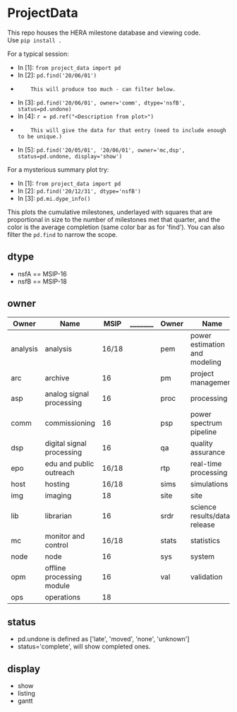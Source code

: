 # ProjectData

This repo houses the HERA milestone database and viewing code.  
Use `pip install .`

For a typical session:

- In [1]: `from project_data import pd`
- In [2]: `pd.find('20/06/01')`
-         This will produce too much - can filter below.
- In [3]: `pd.find('20/06/01', owner='comm', dtype='nsfB', status=pd.undone)`
- In [4]: `r = pd.ref("<Description from plot>")`
-         This will give the data for that entry (need to include enough to be unique.)
- In [5]: `pd.find('20/05/01', '20/06/01', owner='mc,dsp', status=pd.undone, display='show')`

For a mysterious summary plot try:

- In [1]: `from project_data import pd`
- In [2]: `pd.find('20/12/31', dtype='nsfB')`
- In [3]: `pd.mi.dype_info()`

This plots the cumulative milestones, underlayed with squares that are proportional in size to the number
of milestones met that quarter, and the color is the average completion (same color bar as for 'find').
You can also filter the `pd.find` to narrow the scope.

## dtype
* nsfA == MSIP-16
* nsfB == MSIP-18

## owner
Owner     |        Name              | MSIP |_______| Owner | Name                         | MSIP
----------|--------------------------|------|-------|-------|------------------------------|----------
analysis  | analysis                 | 16/18|       | pem   | power estimation and modeling| 16/18
arc       | archive                  | 16   |       | pm    | project management           | 16/18
asp       | analog signal processing | 16   |       | proc  | processing                   |    18
comm      | commissioning            | 16   |       | psp   | power spectrum pipeline      | 16/18
dsp       | digital signal processing| 16   |       | qa    | quality assurance            | 16/18
epo       | edu and public outreach  | 16/18|       | rtp   | real-time processing         | 16
host      | hosting                  | 16/18|       | sims  | simulations                  | 16/18
img       | imaging                  |    18|       | site  | site                         | 16
lib       | librarian                | 16   |       | srdr  | science results/data release | 16/18
mc        | monitor and control      | 16/18|       | stats | statistics                   | 16/18
node      | node                     | 16   |       | sys   | system                       |    18
opm       | offline processing module| 16   |       | val   | validation                   |    18
ops       | operations               |    18|       |       |                              |

## status
* pd.undone is defined as ['late', 'moved', 'none', 'unknown']
* status='complete', will show completed ones.

## display
* show
* listing
* gantt
